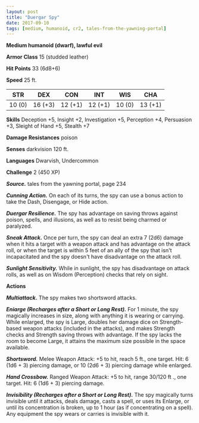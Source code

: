 ```yaml
---
layout: post
title: "Duergar Spy"
date: 2017-09-10
tags: [medium, humanoid, cr2, tales-from-the-yawning-portal]
---
```


**Medium humanoid (dwarf), lawful evil**

**Armor Class** 15 (studded leather)

**Hit Points** 33 (6d8+6)

**Speed** 25 ft.

|   STR   |   DEX   |   CON   |   INT   |   WIS   |   CHA   |
|:-----:|:-----:|:-----:|:-----:|:-----:|:-----:|
| 10 (0) | 16 (+3) | 12 (+1) | 12 (+1) | 10 (0) | 13 (+1) |

**Skills** Deception +5, Insight +2, Investigation +5, Perception +4, Persuasion +3, Sleight of Hand +5, Stealth +7

**Damage Resistances** poison

**Senses** darkvision 120 ft.

**Languages** Dwarvish, Undercommon

**Challenge** 2 (450 XP)

***Source.*** tales from the yawning portal,  page 234

***Cunning Action.*** On each of its turns, the spy can use a bonus action to take the Dash, Disengage, or Hide action.

***Duergar Resilience.*** The spy has advantage on saving throws against poison, spells, and illusions, as well as to resist being charmed or paralyzed.

***Sneak Attack.*** Once per turn, the spy can deal an extra 7 (2d6) damage when it hits a target with a weapon attack and has advantage on the attack roll, or when the target is within 5 feet of an ally of the spy that isn't incapacitated and the spy doesn't have disadvantage on the attack roll.

***Sunlight Sensitivity.*** While in sunlight, the spy has disadvantage on attack rolls, as well as on Wisdom (Perception) checks that rely on sight.

**Actions**

***Multiattack.*** The spy makes two shortsword attacks.

***Eniarge (Recharges after a Short or Long Rest).*** For 1 minute, the spy magically increases in size, along with anything it is wearing or carrying. While enlarged, the spy is Large, doubles her damage dice on Strength-based weapon attacks (included in the attacks), and makes Strength checks and Strength saving throws with advantage. If the spy lacks the room to become Large, it attains the maximum size possible in the space available.

***Shortsword.*** Melee Weapon Attack: +5 to hit, reach 5 ft., one target. Hit: 6 (1d6 + 3) piercing damage, or 10 (2d6 + 3) piercing damage while enlarged.

***Hand Crossbow.*** Ranged Weapon Attack: +5 to hit, range 30/120 ft ., one target. Hit: 6 (1d6 + 3) piercing damage.

***Invisibility (Recharges after a Short or Long Rest).*** The spy magically turns invisible until it attacks, deals damage, casts a spell, or uses its Enlarge, or until its concentration is broken, up to 1 hour (as if concentrating on a spell). Any equipment the spy wears or carries is invisible with it.

